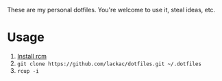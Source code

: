 These are my personal dotfiles. You're welcome to use it, steal ideas, etc.

# Usage

1. [Install rcm](https://github.com/thoughtbot/rcm#installation)
2. `git clone https://github.com/lackac/dotfiles.git ~/.dotfiles`
3. `rcup -i`
